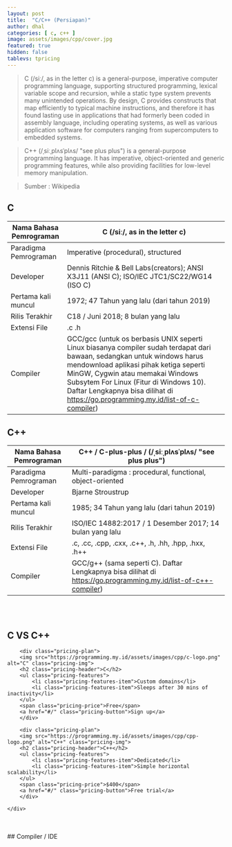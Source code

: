 ```yaml
---
layout: post
title:  "C/C++ (Persiapan)"
author: dhal
categories: [ c, c++ ]
image: assets/images/cpp/cover.jpg
featured: true
hidden: false
tablevs: tpricing
---
```


>C (/siː/, as in the letter c) is a general-purpose, imperative computer programming language, supporting structured programming, lexical variable scope and recursion, while a static type system prevents many unintended operations. By design, C provides constructs that map efficiently to typical machine instructions, and therefore it has found lasting use in applications that had formerly been coded in assembly language, including operating systems, as well as various application software for computers ranging from supercomputers to embedded systems.

>C++ (/ˌsiːˌplʌsˈplʌs/ "see plus plus") is a general-purpose programming language. It has imperative, object-oriented and generic programming features, while also providing facilities for low-level memory manipulation.

>Sumber : Wikipedia

## C

| Nama Bahasa Pemrograman | C (/siː/, as in the letter c)                                                                                                                                                                                                                                                                                                       |
|-------------------------|-------------------------------------------------------------------------------------------------------------------------------------------------------------------------------------------------------------------------------------------------------------------------------------------------------------------------------------|
| Paradigma Pemrograman   | Imperative (procedural), structured                                                                                                                                                                                                                                                                                                 |
| Developer               | Dennis Ritchie & Bell Labs(creators); ANSI X3J11 (ANSI C); ISO/IEC JTC1/SC22/WG14 (ISO C)                                                                                                                                                                                                                                           |
| Pertama kali muncul     | 1972; 47 Tahun yang lalu (dari tahun 2019)                                                                                                                                                                                                                                                                                          |
| Rilis Terakhir          | C18 / Juni 2018; 8 bulan yang lalu                                                                                                                                                                                                                                                                                                  |
| Extensi File            | .c .h                                                                                                                                                                                                                                                                                                                               |
| Compiler                | GCC/gcc (untuk os berbasis UNIX seperti Linux biasanya compiler sudah terdapat dari bawaan, sedangkan untuk windows harus mendownload aplikasi pihak ketiga seperti MinGW, Cygwin atau memakai Windows Subsytem For Linux (Fitur di Windows 10). Daftar Lengkapnya bisa dilihat di https://go.programming.my.id/list-of-c-compiler) |

## C++

| Nama Bahasa Pemrograman | C++ / C-plus-plus / (/ˌsiːˌplʌsˈplʌs/ "see plus plus")                                                         |
|-------------------------|----------------------------------------------------------------------------------------------------------------|
| Paradigma Pemrograman   | Multi-paradigma : procedural, functional, object-oriented                                                      |
| Developer               | Bjarne Stroustrup                                                                                              |
| Pertama kali muncul     | 1985; 34 Tahun yang lalu (dari tahun 2019)                                                                     |
| Rilis Terakhir          | ISO/IEC 14882:2017 / 1 Desember 2017; 14 bulan yang lalu                                                       |
| Extensi File            | .c, .cc, .cpp, .cxx, .c++, .h, .hh, .hpp, .hxx, .h++                                                           |
| Compiler                | GCC/g++ (sama seperti C). Daftar Lengkapnya bisa dilihat di https://go.programming.my.id/list-of-c++-compiler) |

<br/><br/>
## C VS C++

<div class="container">
    <div class="panel pricing-table">
        
        <div class="pricing-plan">
        <img src="https://programming.my.id/assets/images/cpp/c-logo.png" alt="C" class="pricing-img">
        <h2 class="pricing-header">C</h2>
        <ul class="pricing-features">
            <li class="pricing-features-item">Custom domains</li>
            <li class="pricing-features-item">Sleeps after 30 mins of inactivity</li>
        </ul>
        <span class="pricing-price">Free</span>
        <a href="#/" class="pricing-button">Sign up</a>
        </div>
        
        <div class="pricing-plan">
        <img src="https://programming.my.id/assets/images/cpp/cpp-logo.png" alt="C++" class="pricing-img">
        <h2 class="pricing-header">C++</h2>
        <ul class="pricing-features">
            <li class="pricing-features-item">Dedicated</li>
            <li class="pricing-features-item">Simple horizontal scalability</li>
        </ul>
        <span class="pricing-price">$400</span>
        <a href="#/" class="pricing-button">Free trial</a>
        </div>
        
    </div>
</div>
<br/><br/>
## Compiler / IDE

